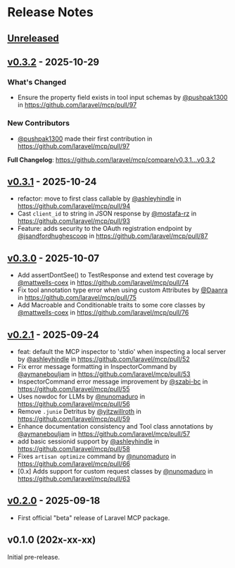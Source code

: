 # Release Notes

## [Unreleased](https://github.com/laravel/mcp/compare/v0.3.2...main)

## [v0.3.2](https://github.com/laravel/mcp/compare/v0.3.1...v0.3.2) - 2025-10-29

### What's Changed

* Ensure the property field exists in tool input schemas by [@pushpak1300](https://github.com/pushpak1300) in https://github.com/laravel/mcp/pull/97

### New Contributors

* [@pushpak1300](https://github.com/pushpak1300) made their first contribution in https://github.com/laravel/mcp/pull/97

**Full Changelog**: https://github.com/laravel/mcp/compare/v0.3.1...v0.3.2

## [v0.3.1](https://github.com/laravel/mcp/compare/v0.3.0...v0.3.1) - 2025-10-24

* refactor: move to first class callable by [@ashleyhindle](https://github.com/ashleyhindle) in https://github.com/laravel/mcp/pull/94
* Cast `client_id` to string in JSON response by [@mostafa-rz](https://github.com/mostafa-rz) in https://github.com/laravel/mcp/pull/93
* Feature: adds security to the OAuth registration endpoint by [@jsandfordhughescoop](https://github.com/jsandfordhughescoop) in https://github.com/laravel/mcp/pull/87

## [v0.3.0](https://github.com/laravel/mcp/compare/v0.2.1...v0.3.0) - 2025-10-07

* Add assertDontSee() to TestResponse and extend test coverage by [@mattwells-coex](https://github.com/mattwells-coex) in https://github.com/laravel/mcp/pull/74
* Fix tool annotation type error when using custom Attributes by [@Daanra](https://github.com/Daanra) in https://github.com/laravel/mcp/pull/75
* Add Macroable and Conditionable traits to some core classes by [@mattwells-coex](https://github.com/mattwells-coex) in https://github.com/laravel/mcp/pull/76

## [v0.2.1](https://github.com/laravel/mcp/compare/v0.2.0...v0.2.1) - 2025-09-24

* feat: default the MCP inspector to 'stdio' when inspecting a local server by [@ashleyhindle](https://github.com/ashleyhindle) in https://github.com/laravel/mcp/pull/52
* Fix error message formatting in InspectorCommand by [@aymanebouljam](https://github.com/aymanebouljam) in https://github.com/laravel/mcp/pull/53
* InspectorCommand error message improvement by [@szabi-bc](https://github.com/szabi-bc) in https://github.com/laravel/mcp/pull/55
* Uses nowdoc for LLMs by [@nunomaduro](https://github.com/nunomaduro) in https://github.com/laravel/mcp/pull/56
* Remove `.junie` Detritus by [@yitzwillroth](https://github.com/yitzwillroth) in https://github.com/laravel/mcp/pull/59
* Enhance documentation consistency and Tool class annotations by [@aymanebouljam](https://github.com/aymanebouljam) in https://github.com/laravel/mcp/pull/57
* add basic sessionid support by [@ashleyhindle](https://github.com/ashleyhindle) in https://github.com/laravel/mcp/pull/58
* Fixes `artisan optimize` command by [@nunomaduro](https://github.com/nunomaduro) in https://github.com/laravel/mcp/pull/66
* [0.x] Adds support for custom request classes by [@nunomaduro](https://github.com/nunomaduro) in https://github.com/laravel/mcp/pull/63

## [v0.2.0](https://github.com/laravel/mcp/compare/v0.1.0...v0.2.0) - 2025-09-18

- First official "beta" release of Laravel MCP package.

## v0.1.0 (202x-xx-xx)

Initial pre-release.

